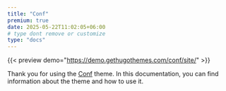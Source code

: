 ```yaml
---
title: "Conf"
premium: true
date: 2025-05-22T11:02:05+06:00
# type dont remove or customize
type: "docs"
---
```


{{< preview demo="https://demo.gethugothemes.com/conf/site/" >}}

Thank you for using the [Conf](https://gethugothemes.com/products/conf/) theme. In this documentation, you can find information about the theme and how to use it.
